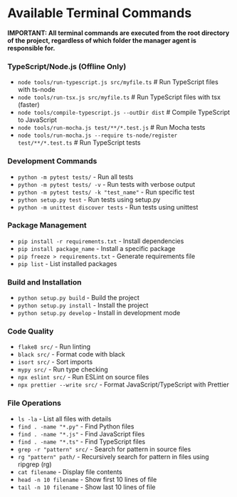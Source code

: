 # Available Terminal Commands

**IMPORTANT: All terminal commands are executed from the root directory of the project, regardless of which folder the manager agent is responsible for.**

### TypeScript/Node.js (Offline Only)
- `node tools/run-typescript.js src/myfile.ts`     # Run TypeScript files with ts-node
- `node tools/run-tsx.js src/myfile.ts`           # Run TypeScript files with tsx (faster)
- `node tools/compile-typescript.js --outDir dist` # Compile TypeScript to JavaScript
- `node tools/run-mocha.js test/**/*.test.js`     # Run Mocha tests
- `node tools/run-mocha.js --require ts-node/register test/**/*.test.ts` # Run TypeScript tests

### Development Commands
- `python -m pytest tests/` - Run all tests
- `python -m pytest tests/ -v` - Run tests with verbose output
- `python -m pytest tests/ -k "test_name"` - Run specific test
- `python setup.py test` - Run tests using setup.py
- `python -m unittest discover tests` - Run tests using unittest

### Package Management
- `pip install -r requirements.txt` - Install dependencies
- `pip install package_name` - Install a specific package
- `pip freeze > requirements.txt` - Generate requirements file
- `pip list` - List installed packages

### Build and Installation
- `python setup.py build` - Build the project
- `python setup.py install` - Install the project
- `python setup.py develop` - Install in development mode

### Code Quality
- `flake8 src/` - Run linting
- `black src/` - Format code with black
- `isort src/` - Sort imports
- `mypy src/` - Run type checking
- `npx eslint src/` - Run ESLint on source files
- `npx prettier --write src/` - Format JavaScript/TypeScript with Prettier

### File Operations
- `ls -la` - List all files with details
- `find . -name "*.py"` - Find Python files
- `find . -name "*.js"` - Find JavaScript files
- `find . -name "*.ts"` - Find TypeScript files
- `grep -r "pattern" src/` - Search for pattern in source files
- `rg "pattern" path/` - Recursively search for pattern in files using ripgrep (rg)
- `cat filename` - Display file contents
- `head -n 10 filename` - Show first 10 lines of file
- `tail -n 10 filename` - Show last 10 lines of file 